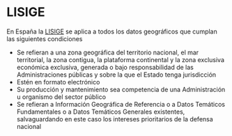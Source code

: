 # LISIGE

En España la [LISIGE](https://www.idee.es/espanol-lisige) se aplica a todos los datos geográficos que cumplan las siguientes condiciones

* Se refieran a una zona geográfica del territorio nacional, el mar  territorial, la zona contigua, la plataforma continental y la zona exclusiva económica exclusiva, generada o bajo responsabilidad de las Administraciones públicas y sobre la que el Estado tenga jurisdicción
* Estén en formato electrónico
* Su producción y mantenimiento sea competencia de una Administración u organismo del sector público
* Se refieran a Información Geográfica de Referencia o a Datos Temáticos Fundamentales o a Datos Temáticos Generales existentes, salvaguardando en este caso los intereses prioritarios de la defensa nacional
